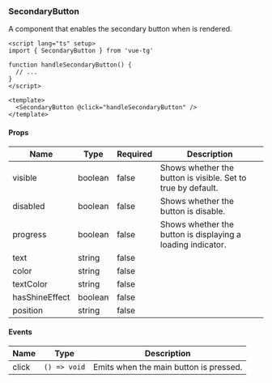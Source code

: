 ### SecondaryButton <Badge type="tip" text="Bot API 7.10+" />

A component that enables the secondary button when is rendered.

```vue
<script lang="ts" setup>
import { SecondaryButton } from 'vue-tg'

function handleSecondaryButton() {
  // ...
}
</script>

<template>
  <SecondaryButton @click="handleSecondaryButton" />
</template>
```

#### Props

| Name           | Type    | Required | Description                                                  |
| -------------- | ------- | -------- | ------------------------------------------------------------ |
| visible        | boolean | false    | Shows whether the button is visible. Set to true by default. |
| disabled       | boolean | false    | Shows whether the button is disable.                         |
| progress       | boolean | false    | Shows whether the button is displaying a loading indicator.  |
| text           | string  | false    | <!--@include: @/generated/MainButton-text.md -->             |
| color          | string  | false    | <!--@include: @/generated/MainButton-color.md -->            |
| textColor      | string  | false    | <!--@include: @/generated/MainButton-textColor.md -->        |
| hasShineEffect | boolean | false    | <!--@include: @/generated/MainButton-hasShineEffect.md -->   |
| position       | string  | false    | <!--@include: @/generated/MainButton-position.md -->         |

#### Events

| Name  | Type         | Description                            |
| ----- | ------------ | -------------------------------------- |
| click | `() => void` | Emits when the main button is pressed. |
